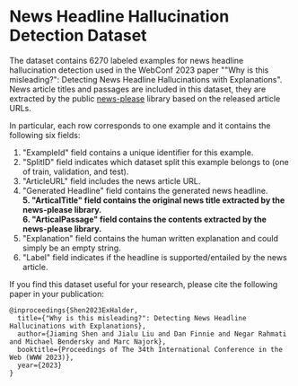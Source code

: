 # News Headline Hallucination Detection Dataset

The dataset contains 6270 labeled examples for news headline hallucination detection used in the WebConf 2023 paper ""Why is this misleading?": Detecting News Headline Hallucinations with Explanations". News article titles and passages are included in this dataset, they are extracted by the public [news-please](https://github.com/fhamborg/news-please) library based on the released article URLs. 

In particular, each row corresponds to one example and it contains the following six fields:
1. "ExampleId" field contains a unique identifier for this example.
2. "SplitID" field indicates which dataset split this example belongs to (one of
   train, validation, and test).
3. "ArticleURL" field includes the news article URL.  
4. "Generated Headline" field contains the generated news headline.  
**5. "ArticalTitle" field contains the original news title extracted by the news-please library.**  
**6. "ArticalPassage" field contains the contents extracted by the news-please library.**  
7. "Explanation" field contains the human written explanation and could simply
   be an empty string.
8. "Label" field indicates if the headline is supported/entailed by the news
   article.


If you find this dataset useful for your research, please cite the following paper in your publication:

```
@inproceedings{Shen2023ExHalder,
  title={"Why is this misleading?": Detecting News Headline Hallucinations with Explanations},
  author={Jiaming Shen and Jialu Liu and Dan Finnie and Negar Rahmati and Michael Bendersky and Marc Najork},
  booktitle={Proceedings of The 34th International Conference in the Web (WWW 2023)},
  year={2023}
}
```
